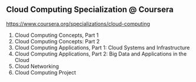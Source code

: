 ## Cloud Computing Specialization @ Coursera

https://www.coursera.org/specializations/cloud-computing

1. Cloud Computing Concepts, Part 1
2. Cloud Computing Concepts: Part 2
3. Cloud Computing Applications, Part 1: Cloud Systems and Infrastructure
4. Cloud Computing Applications, Part 2: Big Data and Applications in the Cloud
5. Cloud Networking
6. Cloud Computing Project
